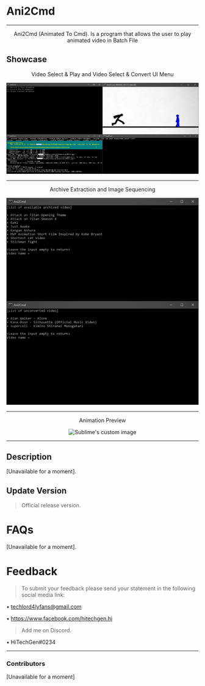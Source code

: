 # Ani2Cmd
<hr></hr>
<p align="center">Ani2Cmd (Animated To Cmd). Is a program that allows the user to play animated video in Batch File</p>

## Showcase
<p align="center">Video Select & Play and Video Select & Convert UI Menu</p>
  
<p align="center">
  <img src=".github\prev1.png" alt="Sublime's custom image"/>
</p>

___
<p align="center">Archive Extraction and Image Sequencing</p>

<p align="center">
  <img src=".github\prev2.png" alt="Sublime's custom image"/>
</p>

___
<p align="center">Animation Preview</p>

<p align="center">
  <img src=".github\prev3.gif" alt="Sublime's custom image"/>
</p>

___

## Description
[Unavailable for a moment].

## Update Version
> Official release version.

# FAQs
[Unavailable for a moment].

# Feedback
>To submit your feedback please send your statement in the following social media link:

• techlord4lyfans@gmail.com

• https://www.facebook.com/hitechgen.hi

>Add me on Discord.

• HiTechGen#0234
___
### Contributors
[Unavailable for a moment]
